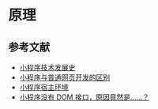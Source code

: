 # 原理

## 参考文献

- [小程序技术发展史](https://developers.weixin.qq.com/miniprogram/dev/framework/quickstart/#%E5%B0%8F%E7%A8%8B%E5%BA%8F%E6%8A%80%E6%9C%AF%E5%8F%91%E5%B1%95%E5%8F%B2)
- [小程序与普通网页开发的区别](https://developers.weixin.qq.com/miniprogram/dev/framework/quickstart/#%E5%B0%8F%E7%A8%8B%E5%BA%8F%E4%B8%8E%E6%99%AE%E9%80%9A%E7%BD%91%E9%A1%B5%E5%BC%80%E5%8F%91%E7%9A%84%E5%8C%BA%E5%88%AB)
- [小程序宿主环境](https://developers.weixin.qq.com/miniprogram/dev/framework/quickstart/framework.html)
- [小程序没有 DOM 接口，原因竟然是……？](https://developers.weixin.qq.com/community/develop/article/doc/000462336ccf080229a9eb37c59413)
